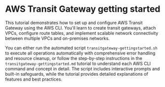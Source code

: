 # AWS Transit Gateway getting started

This tutorial demonstrates how to set up and configure AWS Transit Gateway using the AWS CLI. You'll learn to create transit gateways, attach VPCs, configure route tables, and implement scalable network connectivity between multiple VPCs and on-premises networks.

You can either run the automated script `transitgateway-gettingstarted.sh` to execute all operations automatically with comprehensive error handling and resource cleanup, or follow the step-by-step instructions in the `transitgateway-gettingstarted.md` tutorial to understand each AWS CLI command and concept in detail. The script includes interactive prompts and built-in safeguards, while the tutorial provides detailed explanations of features and best practices.
